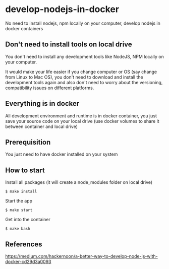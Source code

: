 # develop-nodejs-in-docker
No need to install nodejs, npm locally on your computer, develop nodejs in docker containers

## Don't need to install tools on local drive
You don't need to install any development tools like NodeJS, NPM locally on your computer.

It would make your life easier if you change computer or OS (say change from Linux to Mac OS), you don't need to download and install the development tools again and also don't need to worry about the versioning, compatibility issues on different platforms.

## Everything is in docker
All development environment and runtime is in docker container, you just save your source code on your local drive (use docker volumes to share it between container and local drive)

## Prerequisition
You just need to have docker installed on your system

## How to start

Install all packages (it will create a node_modules folder on local drive)
```
$ make install

```

Start the app
```
$ make start
```

Get into the container
```
$ make bash
```

## References
https://medium.com/hackernoon/a-better-way-to-develop-node-js-with-docker-cd29d3a0093